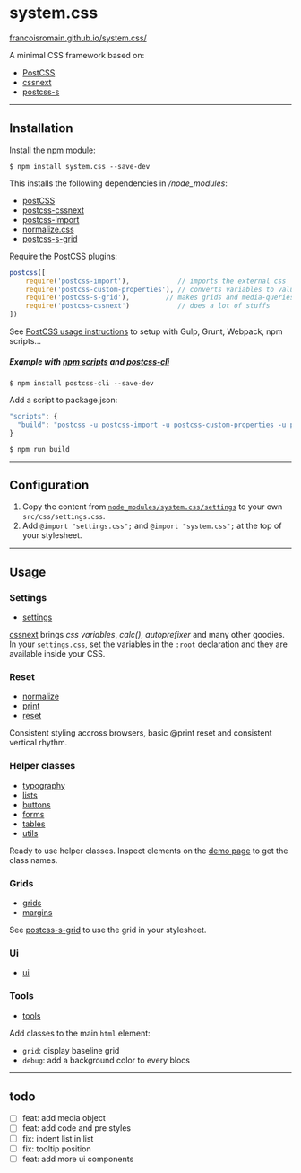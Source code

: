 # system.css

[francoisromain.github.io/system.css/](http://francoisromain.github.io/system.css/)

A minimal CSS framework based on:

- [PostCSS](http://postcss.org/)
- [cssnext](http://cssnext.io)
- [postcss-s](http://francoisromain.github.io/postcss-s-grid/)

* * * 

## Installation

Install the [npm module](https://www.npmjs.com/package/system.css):

    $ npm install system.css --save-dev

This installs the following dependencies in */node_modules*:

- [postCSS](https://www.npmjs.com/package/postcss)
- [postcss-cssnext](https://www.npmjs.com/package/postcss-cssnext)
- [postcss-import](https://www.npmjs.com/package/postcss-import)
- [normalize.css](https://www.npmjs.com/package/normalize-css)
- [postcss-s-grid](https://www.npmjs.com/package/postcss-s)

Require the PostCSS plugins:

``` js
postcss([ 
    require('postcss-import'),            // imports the external css
    require('postcss-custom-properties'), // converts variables to values
    require('postcss-s-grid'),         // makes grids and media-queries
    require('postcss-cssnext')            // does a lot of stuffs
])
```

See [PostCSS usage instructions](https://github.com/postcss/postcss#usage) to setup with Gulp, Grunt, Webpack, npm scripts…

##### Example with [npm scripts](https://docs.npmjs.com/misc/scripts) and [postcss-cli](https://www.npmjs.com/package/postcss-cli)

    $ npm install postcss-cli --save-dev

Add a script to package.json:

```js
"scripts": {
  "build": "postcss -u postcss-import -u postcss-custom-properties -u postcss-s-grid -u postcss-cssnext -i src/css/styles.css -o dist/css/styles.css"
}
```

    $ npm run build

* * * 

## Configuration

1. Copy the content from [`node_modules/system.css/settings`](https://raw.githubusercontent.com/francoisromain/system.css/master/settings.css) to your own `src/css/settings.css`.
2. Add `@import "settings.css";` and `@import "system.css";` at the top of your stylesheet.

* * * 

## Usage

### Settings

- [settings](https://github.com/francoisromain/system.css/blob/master/settings.css)

[cssnext](http://cssnext.io) brings _css variables_, _calc()_, _autoprefixer_ and many other goodies. In your `settings.css`, set the variables in the `:root` declaration and they are available inside your CSS.

### Reset

- [normalize](https://github.com/necolas/normalize.css/blob/master/normalize.css)
- [print](https://github.com/francoisromain/system.css/blob/master/print.css)
- [reset](https://github.com/francoisromain/system.css/blob/master/reset.css)

Consistent styling accross browsers, basic @print reset and consistent vertical rhythm. 


### Helper classes

- [typography](https://github.com/francoisromain/system.css/blob/master/typography.css)
- [lists](https://github.com/francoisromain/system.css/blob/master/lists.css)
- [buttons](https://github.com/francoisromain/system.css/blob/master/buttons.css)
- [forms](https://github.com/francoisromain/system.css/blob/master/forms.css)
- [tables](https://github.com/francoisromain/system.css/blob/master/tables.css)
- [utils](https://github.com/francoisromain/system.css/blob/master/utils.css)

Ready to use helper classes. Inspect elements on the [demo page](http://francoisromain.github.io/system.css/) to get the class names.

### Grids

- [grids](https://github.com/francoisromain/system.css/blob/master/grids.css)
- [margins](https://github.com/francoisromain/system.css/blob/master/margins.css)

See [postcss-s-grid](https://github.com/francoisromain/postcss-s-grid#usage) to use the grid in your stylesheet.

### Ui

- [ui](https://github.com/francoisromain/system.css/blob/master/ui.css)

### Tools

- [tools](https://github.com/francoisromain/system.css/blob/master/tools.css)

Add classes to the main `html` element: 

- `grid`: display baseline grid
- `debug`: add a background color to every blocs

* * * 

## todo

- [ ] feat: add media object
- [ ] feat: add code and pre styles
- [ ] fix: indent list in list
- [ ] fix: tooltip position
- [ ] feat: add more ui components